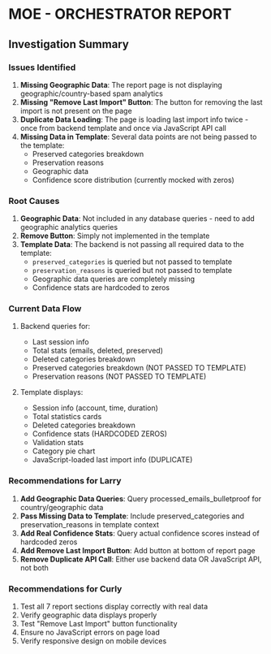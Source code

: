# MOE - ORCHESTRATOR REPORT

## Investigation Summary

### Issues Identified

1. **Missing Geographic Data**: The report page is not displaying geographic/country-based spam analytics
2. **Missing "Remove Last Import" Button**: The button for removing the last import is not present on the page
3. **Duplicate Data Loading**: The page is loading last import info twice - once from backend template and once via JavaScript API call
4. **Missing Data in Template**: Several data points are not being passed to the template:
   - Preserved categories breakdown
   - Preservation reasons
   - Geographic data
   - Confidence score distribution (currently mocked with zeros)

### Root Causes

1. **Geographic Data**: Not included in any database queries - need to add geographic analytics queries
2. **Remove Button**: Simply not implemented in the template
3. **Template Data**: The backend is not passing all required data to the template:
   - `preserved_categories` is queried but not passed to template
   - `preservation_reasons` is queried but not passed to template
   - Geographic data queries are completely missing
   - Confidence stats are hardcoded to zeros

### Current Data Flow

1. Backend queries for:
   - Last session info
   - Total stats (emails, deleted, preserved)
   - Deleted categories breakdown
   - Preserved categories breakdown (NOT PASSED TO TEMPLATE)
   - Preservation reasons (NOT PASSED TO TEMPLATE)

2. Template displays:
   - Session info (account, time, duration)
   - Total statistics cards
   - Deleted categories breakdown
   - Confidence stats (HARDCODED ZEROS)
   - Validation stats
   - Category pie chart
   - JavaScript-loaded last import info (DUPLICATE)

### Recommendations for Larry

1. **Add Geographic Data Queries**: Query processed_emails_bulletproof for country/geographic data
2. **Pass Missing Data to Template**: Include preserved_categories and preservation_reasons in template context
3. **Add Real Confidence Stats**: Query actual confidence scores instead of hardcoded zeros
4. **Add Remove Last Import Button**: Add button at bottom of report page
5. **Remove Duplicate API Call**: Either use backend data OR JavaScript API, not both

### Recommendations for Curly

1. Test all 7 report sections display correctly with real data
2. Verify geographic data displays properly
3. Test "Remove Last Import" button functionality
4. Ensure no JavaScript errors on page load
5. Verify responsive design on mobile devices